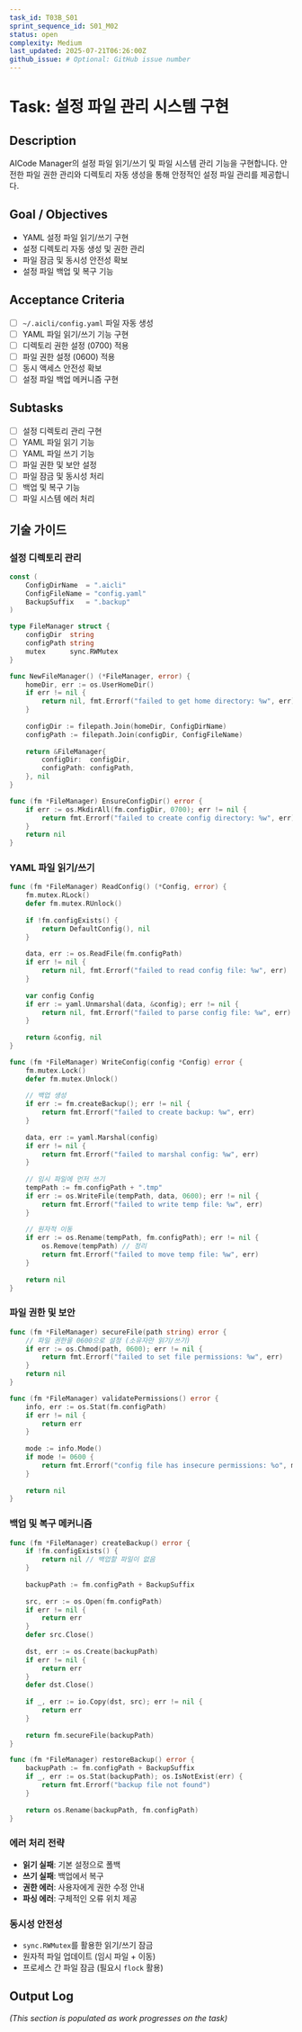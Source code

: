 ```yaml
---
task_id: T03B_S01
sprint_sequence_id: S01_M02
status: open
complexity: Medium
last_updated: 2025-07-21T06:26:00Z
github_issue: # Optional: GitHub issue number
---
```


# Task: 설정 파일 관리 시스템 구현

## Description
AICode Manager의 설정 파일 읽기/쓰기 및 파일 시스템 관리 기능을 구현합니다. 안전한 파일 권한 관리와 디렉토리 자동 생성을 통해 안정적인 설정 파일 관리를 제공합니다.

## Goal / Objectives
- YAML 설정 파일 읽기/쓰기 구현
- 설정 디렉토리 자동 생성 및 권한 관리
- 파일 잠금 및 동시성 안전성 확보
- 설정 파일 백업 및 복구 기능

## Acceptance Criteria
- [ ] `~/.aicli/config.yaml` 파일 자동 생성
- [ ] YAML 파일 읽기/쓰기 기능 구현
- [ ] 디렉토리 권한 설정 (0700) 적용
- [ ] 파일 권한 설정 (0600) 적용
- [ ] 동시 액세스 안전성 확보
- [ ] 설정 파일 백업 메커니즘 구현

## Subtasks
- [ ] 설정 디렉토리 관리 구현
- [ ] YAML 파일 읽기 기능
- [ ] YAML 파일 쓰기 기능
- [ ] 파일 권한 및 보안 설정
- [ ] 파일 잠금 및 동시성 처리
- [ ] 백업 및 복구 기능
- [ ] 파일 시스템 에러 처리

## 기술 가이드

### 설정 디렉토리 관리
```go
const (
    ConfigDirName  = ".aicli"
    ConfigFileName = "config.yaml"
    BackupSuffix   = ".backup"
)

type FileManager struct {
    configDir  string
    configPath string
    mutex      sync.RWMutex
}

func NewFileManager() (*FileManager, error) {
    homeDir, err := os.UserHomeDir()
    if err != nil {
        return nil, fmt.Errorf("failed to get home directory: %w", err)
    }
    
    configDir := filepath.Join(homeDir, ConfigDirName)
    configPath := filepath.Join(configDir, ConfigFileName)
    
    return &FileManager{
        configDir:  configDir,
        configPath: configPath,
    }, nil
}

func (fm *FileManager) EnsureConfigDir() error {
    if err := os.MkdirAll(fm.configDir, 0700); err != nil {
        return fmt.Errorf("failed to create config directory: %w", err)
    }
    return nil
}
```

### YAML 파일 읽기/쓰기
```go
func (fm *FileManager) ReadConfig() (*Config, error) {
    fm.mutex.RLock()
    defer fm.mutex.RUnlock()
    
    if !fm.configExists() {
        return DefaultConfig(), nil
    }
    
    data, err := os.ReadFile(fm.configPath)
    if err != nil {
        return nil, fmt.Errorf("failed to read config file: %w", err)
    }
    
    var config Config
    if err := yaml.Unmarshal(data, &config); err != nil {
        return nil, fmt.Errorf("failed to parse config file: %w", err)
    }
    
    return &config, nil
}

func (fm *FileManager) WriteConfig(config *Config) error {
    fm.mutex.Lock()
    defer fm.mutex.Unlock()
    
    // 백업 생성
    if err := fm.createBackup(); err != nil {
        return fmt.Errorf("failed to create backup: %w", err)
    }
    
    data, err := yaml.Marshal(config)
    if err != nil {
        return fmt.Errorf("failed to marshal config: %w", err)
    }
    
    // 임시 파일에 먼저 쓰기
    tempPath := fm.configPath + ".tmp"
    if err := os.WriteFile(tempPath, data, 0600); err != nil {
        return fmt.Errorf("failed to write temp file: %w", err)
    }
    
    // 원자적 이동
    if err := os.Rename(tempPath, fm.configPath); err != nil {
        os.Remove(tempPath) // 정리
        return fmt.Errorf("failed to move temp file: %w", err)
    }
    
    return nil
}
```

### 파일 권한 및 보안
```go
func (fm *FileManager) secureFile(path string) error {
    // 파일 권한을 0600으로 설정 (소유자만 읽기/쓰기)
    if err := os.Chmod(path, 0600); err != nil {
        return fmt.Errorf("failed to set file permissions: %w", err)
    }
    return nil
}

func (fm *FileManager) validatePermissions() error {
    info, err := os.Stat(fm.configPath)
    if err != nil {
        return err
    }
    
    mode := info.Mode()
    if mode != 0600 {
        return fmt.Errorf("config file has insecure permissions: %o", mode)
    }
    
    return nil
}
```

### 백업 및 복구 메커니즘
```go
func (fm *FileManager) createBackup() error {
    if !fm.configExists() {
        return nil // 백업할 파일이 없음
    }
    
    backupPath := fm.configPath + BackupSuffix
    
    src, err := os.Open(fm.configPath)
    if err != nil {
        return err
    }
    defer src.Close()
    
    dst, err := os.Create(backupPath)
    if err != nil {
        return err
    }
    defer dst.Close()
    
    if _, err := io.Copy(dst, src); err != nil {
        return err
    }
    
    return fm.secureFile(backupPath)
}

func (fm *FileManager) restoreBackup() error {
    backupPath := fm.configPath + BackupSuffix
    if _, err := os.Stat(backupPath); os.IsNotExist(err) {
        return fmt.Errorf("backup file not found")
    }
    
    return os.Rename(backupPath, fm.configPath)
}
```

### 에러 처리 전략
- **읽기 실패**: 기본 설정으로 폴백
- **쓰기 실패**: 백업에서 복구
- **권한 에러**: 사용자에게 권한 수정 안내
- **파싱 에러**: 구체적인 오류 위치 제공

### 동시성 안전성
- `sync.RWMutex`를 활용한 읽기/쓰기 잠금
- 원자적 파일 업데이트 (임시 파일 + 이동)
- 프로세스 간 파일 잠금 (필요시 `flock` 활용)

## Output Log
*(This section is populated as work progresses on the task)*